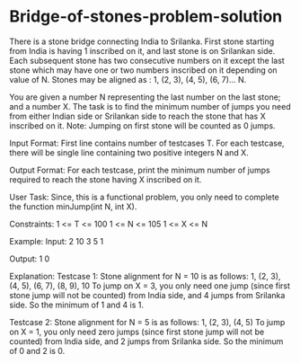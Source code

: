 # Bridge-of-stones-problem-solution
There is a stone bridge connecting India to Srilanka. First stone starting from India is having 1 inscribed on it, and last stone is on Srilankan side. Each subsequent stone has two consecutive numbers on it except the last stone which may have one or two numbers inscribed on it depending on value of N.
Stones may be aligned as : 1, (2, 3), (4, 5), (6, 7)... N.

You are given a number N representing the last number on the last stone; and a number X. The task is to find the minimum number of jumps you need from either Indian side or Srilankan side to reach the stone that has X inscribed on it.
Note: Jumping on first stone will be counted as 0 jumps.

Input Format:
First line contains number of testcases T. For each testcase, there will be single line containing two positive integers N and X.

Output Format:
For each testcase, print the minimum number of jumps required to reach the stone having X inscribed on it.

User Task:
Since, this is a functional problem, you only need to complete the function minJump(int N, int X).

Constraints:
1 <= T <= 100
1 <= N <= 105
1 <= X <= N

Example:
Input:
2
10 3
5 1

Output:
1
0

Explanation:
Testcase 1: Stone alignment for N = 10 is as follows:
1, (2, 3), (4, 5), (6, 7), (8, 9), 10
To jump on X = 3, you only need one jump (since first stone jump will not be counted) from India side, and 4 jumps from Srilanka side. So the minimum of 1 and 4 is 1.

Testcase 2: Stone alignment for N = 5 is as follows:
1, (2, 3), (4, 5)
To jump on X = 1, you only need zero jumps (since first stone jump will not be counted) from India side, and 2 jumps from Srilanka side. So the minimum of 0 and 2 is 0.
